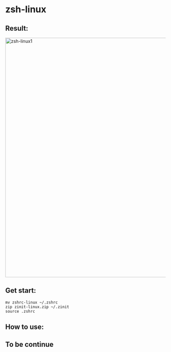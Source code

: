 # zsh-linux

## Result:

<img width="750" alt="zsh-linux1" src="https://user-images.githubusercontent.com/57790433/111655903-fc7aec00-8844-11eb-8bb0-d4f492239ecf.png">

## Get start:

    mv zshrc-linux ~/.zshrc
    zip zinit-linux.zip ~/.zinit
    source .zshrc
    
## How to use:

## To be continue

